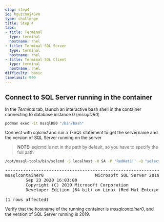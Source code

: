 ```yaml
---
slug: step4
id: hguzcnoj45vm
type: challenge
title: Step 4
tabs:
- title: Terminal
  type: terminal
  hostname: rhel
- title: Terminal SQL Server
  type: terminal
  hostname: rhel
- title: Terminal SQL Client
  type: terminal
  hostname: rhel
difficulty: basic
timelimit: 900
---
```

## Connect to SQL Server running in the container

In the *Terminal* tab, launch an interactive bash shell in the container connecting to database instance 0 (*mssqlDB0*)

```bash
podman exec -it mssqlDB0 "/bin/bash"
```

Connect with *sqlcmd* and run a T-SQL statement to get the servername and the version of SQL Server running on the server

> **NOTE:** sqlcmd is not in the path by default, so you have to specify the full path

```bash
/opt/mssql-tools/bin/sqlcmd -S localhost -U SA -P 'RedHat1!' -Q "select @@servername, @@version"
```

<pre class="file">
-------------------------------------------------------------------------------------------------------------------------------- ------------------------------------------------------------------------------------------------------------------------------------------------------------------------------------------------------------------------------------------------------------------------------------------------------------
mssqlcontainer0                    Microsoft SQL Server 2019 (RTM-CU8) (KB4577194) - 15.0.4073.23 (X64)
        Sep 23 2020 16:03:08
        Copyright (C) 2019 Microsoft Corporation
        Developer Edition (64-bit) on Linux (Red Hat Enterprise Linux 8.2 (Ootpa)) <X64>

(1 rows affected)
</pre>

Verify that the hostname of the running container is *mssqlcontainer0*, and the version of SQL Server running is 2019.
